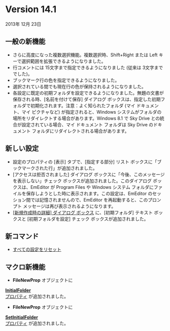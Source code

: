 # Version 14.1

2013年 12月 23日

## 一般の新機能

- さらに高度になった複数選択機能。複数選択時、Shift+Right または Left キーで選択範囲を拡張できるようになりました。
- 行コメントには 15文字まで指定できるようになりました (従来は 3文字まででした)。
- ブックマーク行の色を指定できるようになりました。
- 選択されている間でも現在行の色が保持されるようになりました。
- 各設定に既定の初期フォルダを設定できるようになりました。無題の文書が保存される時、\[名前を付けて保存\] ダイアログ
ボックスは、指定した初期フォルダで初期化されます。注意：よく知られたフォルダ (マイ ドキュメント、マイ ピクチャなど) が指定されると、Windows
システムがフォルダの場所をリダイレクトする場合があります。Windows 8.1 で Sky Drive との統合が設定されている場合、マイ
ドキュメント フォルダは Sky Drive のドキュメント フォルダにリダイレクトされる場合があります。

## 新しい設定

- 設定のプロパティの \[表示\] タブで、\[指定する部分\] リスト ボックスに「ブックマークされた行」が追加されました。
- \[アクセスは拒否されました\] ダイアログ ボックスに「今後、このメッセージを表示しない」チェック ボックスが追加されました。このダイアログ
ボックスは、EmEditor が Program Files や Windows システム
フォルダにファイルを保存しようとした時に表示されます。この設定は、EmEditor のセッション間では記憶されませんので、EmEditor
を再起動すると、このプロンプト メッセージは再び表示されるようになります。
- [\[新規作成時の詳細\] ダイアログ ボックス](../dlg/properties/file/new_details/index) に、\[初期フォルダ\] テキスト ボックスと \[初期フォルダを設定\] チェック
ボックスが追加されました。

## 新コマンド

- [すべての設定をリセット](../cmd/tools/reset_all_settings)

## マクロ新機能

- **FileNewProp** オブジェクトに

[**InitialFolder** \
プロパティ](../macro/file_new_prop/initial_folder) が追加されました。
- **FileNewProp** オブジェクトに

[**SetInitialFolder** \
プロパティ](../macro/file_new_prop/set_initial_folder) が追加されました。